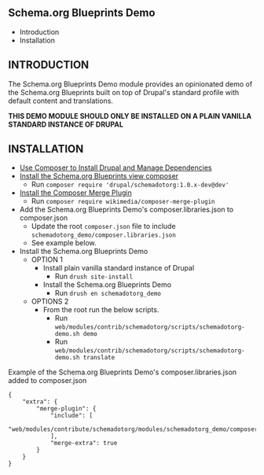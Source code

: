 Schema.org Blueprints Demo
--------------------------

* Introduction
* Installation


INTRODUCTION
------------

The Schema.org Blueprints Demo module provides an opinionated demo of the
Schema.org Blueprints built on top of Drupal's standard profile with default 
content and translations.

**THIS DEMO MODULE SHOULD ONLY BE INSTALLED ON A PLAIN VANILLA STANDARD INSTANCE OF DRUPAL**


INSTALLATION
------------

- [Use Composer to Install Drupal and Manage Dependencies](https://www.drupal.org/docs/develop/using-composer/manage-dependencies)
- [Install the Schema.org Blueprints view composer](https://www.drupal.org/project/schemadotorg/releases/1.0.x-dev)
  - Run `composer require 'drupal/schemadotorg:1.0.x-dev@dev'`
- [Install the Composer Merge Plugin](https://github.com/wikimedia/composer-merge-plugin)
  - Run `composer require wikimedia/composer-merge-plugin`
- Add the Schema.org Blueprints Demo's composer.libraries.json to composer.json
  - Update the root `composer.json` file to include `schemadotorg_demo/composer.libraries.json`
  - See example below.
- Install the Schema.org Blueprints Demo
  - OPTION 1
    - Install plain vanilla standard instance of Drupal
      - Run `drush site-install`
    - Install the Schema.org Blueprints Demo
      - Run `drush en schemadotorg_demo`
  - OPTIONS 2
    - From the root run the below scripts.
      - Run `web/modules/contrib/schemadotorg/scripts/schemadotorg-demo.sh demo`
      - Run `web/modules/contrib/schemadotorg/scripts/schemadotorg-demo.sh translate`

Example of the Schema.org Blueprints Demo's composer.libraries.json added to composer.json

```
{
    "extra": {
        "merge-plugin": {
            "include": [
                "web/modules/contribute/schemadotorg/modules/schemadotorg_demo/composer.libraries.json",
            ],
            "merge-extra": true
        }
    }
}
```
